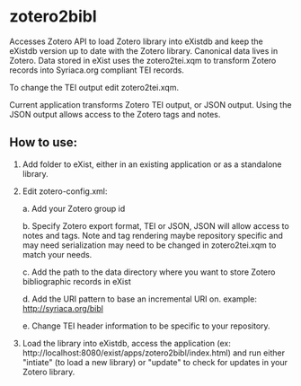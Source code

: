 # zotero2bibl
Accesses Zotero API to load Zotero library into eXistdb and keep the eXistdb version up to date with the Zotero library. 
Canonical data lives in Zotero. Data stored in eXist uses the zotero2tei.xqm to transform Zotero records into Syriaca.org compliant TEI records. 

To change the TEI output edit zotero2tei.xqm. 

Current application transforms Zotero TEI output, or JSON output. Using the JSON output allows access to the Zotero tags and notes. 

## How to use:
1. Add folder to eXist, either in an existing application or as a standalone library.
2. Edit zotero-config.xml:
    
    a. Add your Zotero group id
    
    b. Specify Zotero export format, TEI or JSON, JSON will allow access to notes and tags. Note and tag rendering maybe repository specific and may need serialization may need to be changed in zotero2tei.xqm to match your needs. 
    
    c. Add the path to the data directory where you want to store Zotero bibliographic records in eXist
    
    d. Add the URI pattern to base an incremental URI on. example: http://syriaca.org/bibl  
    
    e. Change TEI header information to be specific to your repository. 

3. Load the library into eXistdb, access the application (ex: http://localhost:8080/exist/apps/zotero2bibl/index.html) and run either "intiate" (to load a new library) or "update" to check for updates in your Zotero library. 
